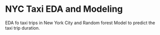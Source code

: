 # NYC Taxi EDA and Modeling
EDA fo taxi trips in New York City and Random forest Model to predict the taxi trip duration.
